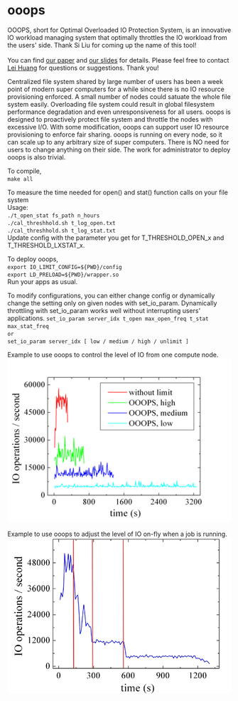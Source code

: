 # ooops
OOOPS, short for Optimal Overloaded IO Protection System, is an innovative IO workload managing system that optimally throttles the IO workload from the users' side. Thank Si Liu for coming up the name of this tool! <br><br>
You can find [our paper](https://github.com/TACC/ooops/raw/master/OOOPS_2018.pdf) and [our slides](https://github.com/TACC/ooops/raw/master/OOOPS_HUST_2018_final.pdf) for details. Please feel free to contact [Lei Huang](https://www.tacc.utexas.edu/about/directory/lei-huang) for questions or suggestions. Thank you!

Centralized file system shared by large number of users has been a week point of modern super computers for a while since there is no IO resource provisioning enforced. A small number of nodes could satuate the whole file system easily. Overloading file system could result in global filesystem performance degradation and even unresponsiveness for all users. ooops is designed to proactively protect file system and throttle the nodes with excessive I/O. With some modification, ooops can support user IO resource provisioning to enforce fair sharing. ooops is running on every node, so it can scale up to any arbitrary size of super computers. There is NO need for users to change anything on their side. The work for administrator to deploy ooops is also trivial. 

To compile,<br> 
`make all`<br>

To measure the time needed for open() and stat() function calls on your file system<br>
Usage: <br>
`./t_open_stat fs_path n_hours` <br>
`./cal_threshhold.sh t_log_open.txt` <br>
`./cal_threshhold.sh t_log_stat.txt` <br>
Update config with the parameter you get for T_THRESHOLD_OPEN_x and T_THRESHOLD_LXSTAT_x.

To deploy ooops, <br>
`export IO_LIMIT_CONFIG=${PWD}/config` <br>
`export LD_PRELOAD=${PWD}/wrapper.so` <br>
 Run your apps as usual. 

To modify configurations, you can either change config or dynamically change the setting only on given nodes with set_io_param. Dynamically throttling with set_io_param works well without interrupting users' applications. 
`set_io_param server_idx t_open max_open_freq t_stat max_stat_freq`<br>
`or`<br>
`set_io_param server_idx [ low / medium / high / unlimit ]`

Example to use ooops to control the level of IO from one compute node. <br>
![Alt text](ooops_levels.png?raw=true "IO under various settings")

Example to use ooops to adjust the level of IO on-fly when a job is running.
![Alt text](change_io_on_fly.jpg?raw=true "Adjust IO level on-fly")

